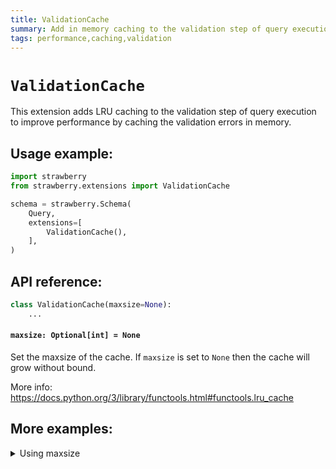 ```yaml
---
title: ValidationCache
summary: Add in memory caching to the validation step of query execution.
tags: performance,caching,validation
---
```


# `ValidationCache`

This extension adds LRU caching to the validation step of query execution to improve performance by caching the validation errors in memory.

## Usage example:

```python
import strawberry
from strawberry.extensions import ValidationCache

schema = strawberry.Schema(
    Query,
    extensions=[
        ValidationCache(),
    ],
)
```

## API reference:

```python
class ValidationCache(maxsize=None):
    ...
```

#### `maxsize: Optional[int] = None`

Set the maxsize of the cache. If `maxsize` is set to `None` then the cache will grow without bound.

More info: https://docs.python.org/3/library/functools.html#functools.lru_cache

## More examples:

<details>
  <summary>Using maxsize</summary>

```python
import strawberry
from strawberry.extensions import ValidationCache

schema = strawberry.Schema(
    Query,
    extensions=[
        ValidationCache(maxsize=100),
    ],
)
```

</details>
